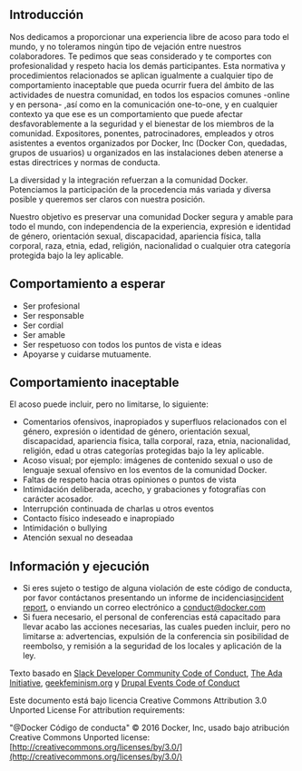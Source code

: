 ## Introducción

Nos dedicamos a proporcionar una experiencia libre de acoso para todo el mundo, y no toleramos ningún tipo de vejación entre nuestros colaboradores. Te pedimos que seas considerado y te comportes con profesionalidad y respeto hacia los demás participantes. Esta normativa y procedimientos relacionados se aplican igualmente a cualquier tipo de comportamiento inaceptable que pueda ocurrir fuera del ámbito de las actividades de nuestra comunidad, en todos los espacios comunes -online y en persona- ,así como en la comunicación one-to-one, y en cualquier contexto ya que ese es un comportamiento que puede afectar desfavorablemente a la seguridad y el bienestar de los miembros de la comunidad. Expositores, ponentes, patrocinadores, empleados y otros asistentes a eventos organizados por Docker, Inc (Docker Con, quedadas, grupos de usuarios) u organizados en las instalaciones deben atenerse a estas directrices y normas de conducta.


La diversidad y la integración refuerzan a la comunidad Docker. Potenciamos la participación de la procedencia más variada y diversa posible y queremos ser claros con nuestra posición.

Nuestro objetivo es preservar una comunidad Docker segura y amable para todo el mundo, con independencia de la experiencia, expresión e identidad de género, orientación sexual, discapacidad, apariencia física, talla corporal, raza, etnia, edad, religión, nacionalidad o cualquier otra categoría protegida bajo la ley aplicable.


## Comportamiento a esperar

- Ser profesional
- Ser responsable
- Ser cordial
- Ser amable
- Ser respetuoso con todos los puntos de vista e ideas
- Apoyarse y cuidarse mutuamente.

## Comportamiento inaceptable

El acoso puede incluir, pero no limitarse, lo siguiente:


- Comentarios ofensivos, inapropiados y superfluos relacionados con el género, expresión o identidad de género, orientación sexual, discapacidad, apariencia física, talla corporal, raza, etnia, nacionalidad, religión, edad u otras categorías protegidas bajo la ley aplicable.
- Acoso visual;  por ejemplo: imágenes de contenido sexual o uso de lenguaje sexual ofensivo en los eventos de la comunidad Docker.
- Faltas de respeto hacia otras opiniones o puntos de vista
- Intimidación deliberada, acecho, y grabaciones y fotografías con carácter acosador.
- Interrupción continuada de charlas u otros eventos
- Contacto físico indeseado e inapropiado
- Intimidación o bullying
- Atención sexual no deseadaa

## Información y ejecución

- Si eres sujeto o testigo de alguna violación de este código de conducta, por favor contáctanos presentando un informe de incidencias[incident report](https://docs.google.com/forms/d/e/1FAIpQLScezna1ZXRPzC_phSDoPEF4c5nvw8yQW-vvtI8xHjv-BB9MOg/viewform?c=0&w=1), o enviando un correo electrónico a conduct@docker.com
- Si fuera necesario, el personal de conferencias está capacitado para llevar acabo las acciones necesarias, las cuales pueden incluir, pero no limitarse a: advertencias, expulsión de la conferencia sin posibilidad de reembolso, y remisión a la seguridad de los locales y aplicación de la ley.

Texto basado en [Slack Developer Community Code of Conduct](https://api.slack.com/docs/community-code-of-conduct), [The Ada Initiative](https://adainitiative.org/2014/02/18/howto-design-a-code-of-conduct-for-your-community/), [geekfeminism.org](https://geekfeminism.org/about/code-of-conduct/) y [Drupal Events Code of Conduct](https://events.drupal.org/dublin2016/code-conduct)

Este documento está bajo licencia Creative Commons Attribution 3.0 Unported License For attribution requirements:

"@Docker Código de conducta" © 2016 Docker, Inc, usado bajo atribución Creative Commons Unported license: [http://creativecommons.org/licenses/by/3.0/](http://creativecommons.org/licenses/by/3.0/)
